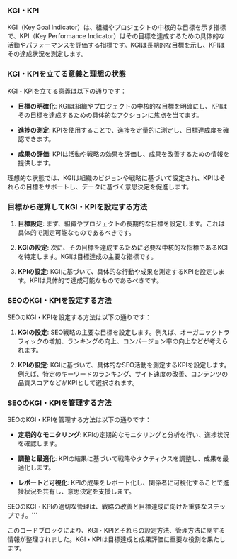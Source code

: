 ### KGI・KPI

KGI（Key Goal Indicator）は、組織やプロジェクトの中核的な目標を示す指標で、KPI（Key Performance Indicator）はその目標を達成するための具体的な活動やパフォーマンスを評価する指標です。KGIは長期的な目標を示し、KPIはその達成状況を測定します。

### KGI・KPIを立てる意義と理想の状態

KGI・KPIを立てる意義は以下の通りです：

- **目標の明確化**: KGIは組織やプロジェクトの中核的な目標を明確にし、KPIはその目標を達成するための具体的なアクションに焦点を当てます。

- **進捗の測定**: KPIを使用することで、進捗を定量的に測定し、目標達成度を確認できます。

- **成果の評価**: KPIは活動や戦略の効果を評価し、成果を改善するための情報を提供します。

理想的な状態では、KGIは組織のビジョンや戦略に基づいて設定され、KPIはそれらの目標をサポートし、データに基づく意思決定を促進します。

### 目標から逆算してKGI・KPIを設定する方法

1. **目標設定**: まず、組織やプロジェクトの長期的な目標を設定します。これは具体的で測定可能なものであるべきです。

2. **KGIの設定**: 次に、その目標を達成するために必要な中核的な指標であるKGIを特定します。KGIは目標達成の主要な指標です。

3. **KPIの設定**: KGIに基づいて、具体的な行動や成果を測定するKPIを設定します。KPIは具体的で達成可能なものであるべきです。

### SEOのKGI・KPIを設定する方法

SEOのKGI・KPIを設定する方法は以下の通りです：

1. **KGIの設定**: SEO戦略の主要な目標を設定します。例えば、オーガニックトラフィックの増加、ランキングの向上、コンバージョン率の向上などが考えられます。

2. **KPIの設定**: KGIに基づいて、具体的なSEO活動を測定するKPIを設定します。例えば、特定のキーワードのランキング、サイト速度の改善、コンテンツの品質スコアなどがKPIとして選択されます。

### SEOのKGI・KPIを管理する方法

SEOのKGI・KPIを管理する方法は以下の通りです：

- **定期的なモニタリング**: KPIの定期的なモニタリングと分析を行い、進捗状況を確認します。

- **調整と最適化**: KPIの結果に基づいて戦略やタクティクスを調整し、成果を最適化します。

- **レポートと可視化**: KPIの成果をレポート化し、関係者に可視化することで進捗状況を共有し、意思決定を支援します。

SEOのKGI・KPIの適切な管理は、戦略の改善と目標達成に向けた重要なステップです。```

このコードブロックにより、KGI・KPIとそれらの設定方法、管理方法に関する情報が整理されました。KGI・KPIは目標達成と成果評価に重要な役割を果たします。
